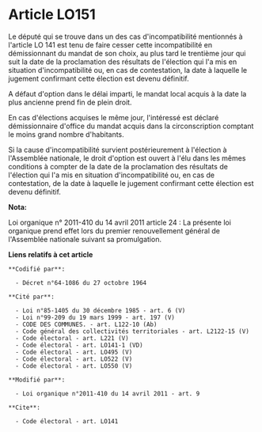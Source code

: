 # Article LO151

Le député qui se trouve dans un des cas d'incompatibilité mentionnés à l'article LO 141 est tenu de faire cesser cette
incompatibilité en démissionnant du mandat de son choix, au plus tard le trentième jour qui suit la date de la proclamation
des résultats de l'élection qui l'a mis en situation d'incompatibilité ou, en cas de contestation, la date à laquelle le
jugement confirmant cette élection est devenu définitif. 

A défaut d'option dans le délai imparti, le mandat local acquis à la date la plus ancienne prend fin de plein droit. 

En cas d'élections acquises le même jour, l'intéressé est déclaré démissionnaire d'office du mandat acquis dans la
circonscription comptant le moins grand nombre d'habitants. 

Si la cause d'incompatibilité survient postérieurement à l'élection à l'Assemblée nationale, le droit d'option est ouvert à
l'élu dans les mêmes conditions à compter de la date de la proclamation des résultats de l'élection qui l'a mis en situation
d'incompatibilité ou, en cas de contestation, de la date à laquelle le jugement confirmant cette élection est devenu
définitif.

**Nota:**

Loi organique n° 2011-410 du 14 avril 2011 article 24 : La présente loi organique prend effet lors du premier renouvellement
général de l'Assemblée nationale suivant sa promulgation.

**Liens relatifs à cet article**

	**Codifié par**:

	  - Décret n°64-1086 du 27 octobre 1964

	**Cité par**:

	  - Loi n°85-1405 du 30 décembre 1985 - art. 6 (V)
	  - Loi n°99-209 du 19 mars 1999 - art. 197 (V)
	  - CODE DES COMMUNES. - art. L122-10 (Ab)
	  - Code général des collectivités territoriales - art. L2122-15 (V)
	  - Code électoral - art. L221 (V)
	  - Code électoral - art. LO141-1 (VD)
	  - Code électoral - art. LO495 (V)
	  - Code électoral - art. LO522 (V)
	  - Code électoral - art. LO550 (V)

	**Modifié par**:

	  - Loi organique n°2011-410 du 14 avril 2011 - art. 9

	**Cite**:

	  - Code électoral - art. LO141
